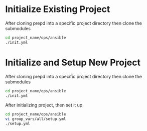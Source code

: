 # Initialize Existing Project

After cloning prepd into a specific project directory then clone the submodules

```bash
cd project_name/ops/ansible
./init.yml
```

# Initialize and Setup New Project

After cloning prepd into a specific project directory then clone the submodules

```bash
cd project_name/ops/ansible
./init.yml
```

After initializing project, then set it up

```bash
cd project_name/ops/ansible
vi group_vars/all/setup.yml
./setup.yml
```

